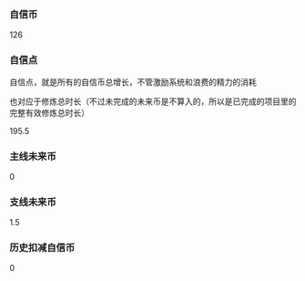### 自信币
126

### 自信点
自信点，就是所有的自信币总增长，不管激励系统和浪费的精力的消耗

也对应于修炼总时长（不过未完成的未来币是不算入的，所以是已完成的项目里的完整有效修炼总时长）

195.5

### 主线未来币
0

### 支线未来币
1.5

### 历史扣减自信币
0
